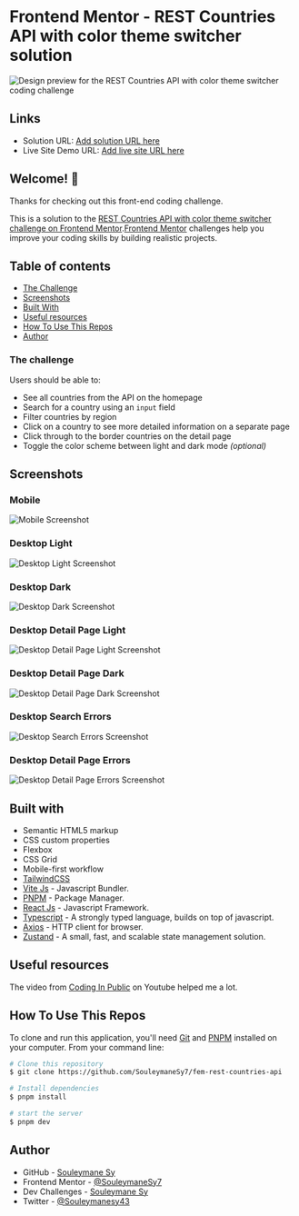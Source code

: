 # Frontend Mentor - REST Countries API with color theme switcher solution

![Design preview for the REST Countries API with color theme switcher coding challenge](./design/desktop-preview.jpg)

## Links

- Solution URL: [Add solution URL here](https://your-solution-url.com)
- Live Site Demo URL: [Add live site URL here](https://your-live-site-url.com)

## Welcome! 👋

Thanks for checking out this front-end coding challenge.

This is a solution to the [REST Countries API with color theme switcher challenge on Frontend Mentor](https://www.frontendmentor.io/challenges/rest-countries-api-with-color-theme-switcher-5cacc469fec04111f7b848ca).[Frontend Mentor](https://www.frontendmentor.io) challenges help you improve your coding skills by building realistic projects.

## Table of contents

- [The Challenge](#the-challenge)
- [Screenshots](#screenshots)
- [Built With](#built-with)
- [Useful resources](#useful-resources)
- [How To Use This Repos](#how-to-use-this-repos)
- [Author](#author)

### The challenge

Users should be able to:

- See all countries from the API on the homepage
- Search for a country using an `input` field
- Filter countries by region
- Click on a country to see more detailed information on a separate page
- Click through to the border countries on the detail page
- Toggle the color scheme between light and dark mode _(optional)_

## Screenshots

### Mobile

![Mobile Screenshot](./screenshots/Mobile.png)

### Desktop Light

![Desktop Light Screenshot](./screenshots/Desktop-homepage-light.png)

### Desktop Dark

![Desktop Dark Screenshot](./screenshots/Desktop-homepage-dark.png)

### Desktop Detail Page Light

![Desktop Detail Page Light Screenshot](./screenshots/Desktop-detail-page-light.png)

### Desktop Detail Page Dark

![Desktop Detail Page Dark Screenshot](./screenshots/Desktop-detail-page-dark.png)

### Desktop Search Errors

![Desktop Search Errors Screenshot](./screenshots/Desktop-homepage-errors.png)

### Desktop Detail Page Errors

![Desktop Detail Page Errors Screenshot](./screenshots/Desktop-detail-page-errors.png)

## Built with

- Semantic HTML5 markup
- CSS custom properties
- Flexbox
- CSS Grid
- Mobile-first workflow
- [TailwindCSS](https://tailwindcss.com)
- [Vite Js](https://vitejs.dev/) - Javascript Bundler.
- [PNPM](https://pnpm.io/) - Package Manager.
- [React Js](https://react.dev/) - Javascript Framework.
- [Typescript](https://typescript) - A strongly typed language, builds on top of javascript.
- [Axios](https://axios-http.com/) - HTTP client for browser.
- [Zustand](https://zustand.docs.pmnd.rs/getting-started/introduction) - A small, fast, and scalable state management solution.

## Useful resources

The video from [Coding In Public](https://www.youtube.com/watch?v=cu8vs7rPOt0) on Youtube helped me a lot.

## How To Use This Repos

To clone and run this application, you'll need [Git](https://git-scm.com) and [PNPM](http://pnpm.io/) installed on your computer. From your command line:

```bash
# Clone this repository
$ git clone https://github.com/SouleymaneSy7/fem-rest-countries-api

# Install dependencies
$ pnpm install

# start the server
$ pnpm dev
```

## Author

- GitHub - [Souleymane Sy](https://github.com/SouleymaneSy7)
- Frontend Mentor - [@SouleymaneSy7](https://www.frontendmentor.io/profile/SouleymaneSy7)
- Dev Challenges - [Souleymane Sy](https://devchallenges.io/profile/534cd213-3165-4c16-bdcf-058e1f468da0)
- Twitter - [@Souleymanesy43](https://twitter.com/Souleymanesy43)
